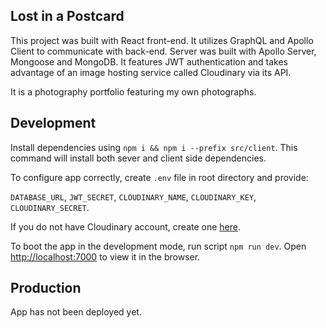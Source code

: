 ## Lost in a Postcard

This project was built with React front-end. It utilizes GraphQL and Apollo Client to communicate with back-end. Server was built with Apollo Server, Mongoose and MongoDB. It features JWT authentication and takes advantage of an image hosting service called Cloudinary via its API.

It is a photography portfolio featuring my own photographs.

## Development

Install dependencies using `npm i && npm i --prefix src/client`. This command will install both sever and client side dependencies.

To configure app correctly, create `.env` file in root directory and provide:

`DATABASE_URL`, `JWT_SECRET`, `CLOUDINARY_NAME`, `CLOUDINARY_KEY`, `CLOUDINARY_SECRET`.

If you do not have Cloudinary account, create one [here](https://cloudinary.com/).

To boot the app in the development mode, run script `npm run dev`.
Open [http://localhost:7000](http://localhost:7000) to view it in the browser.

## Production

App has not been deployed yet.
